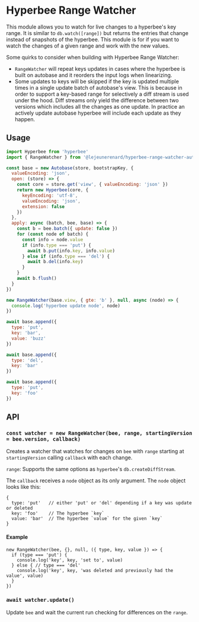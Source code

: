 # Hyperbee Range Watcher

This module allows you to watch for live changes to a hyperbee's key range. It
is similar to `db.watch([range])` but returns the entries that change instead of
snapshots of the hyperbee. This module is for if you want to watch the changes
of a given range and work with the new values.

Some quirks to consider when building with Hyperbee Range Watcher:

- `RangeWatcher` will repeat keys updates in cases where the hyperbee is built
  on autobase and it reorders the input logs when linearizing.
- Some updates to keys will be skipped if the key is updated multiple times in a
  single update batch of autobase's view. This is because in order to support
  a key-based range for selectively a diff stream is used under the hood. Diff
  streams only yield the difference between two versions which includes all the
  changes as one update. In practice an actively update autobase hyperbee will
  include each update as they happen.

## Usage

```js
import Hyperbee from 'hyperbee'
import { RangeWatcher } from '@lejeunerenard/hyperbee-range-watcher-autobase'

const base = new Autobase(store, bootstrapKey, {
  valueEncoding: 'json',
  open: (store) => {
    const core = store.get('view', { valueEncoding: 'json' })
    return new Hyperbee(core, {
      keyEncoding: 'utf-8',
      valueEncoding: 'json',
      extension: false
    })
  },
  apply: async (batch, bee, base) => {
    const b = bee.batch({ update: false })
    for (const node of batch) {
      const info = node.value
      if (info.type === 'put') {
        await b.put(info.key, info.value)
      } else if (info.type === 'del') {
        await b.del(info.key)
      }
    }
    await b.flush()
  }
})

new RangeWatcher(base.view, { gte: 'b' }, null, async (node) => {
  console.log('hyperbee update node', node)
})

await base.append({
  type: 'put',
  key: 'bar',
  value: 'buzz'
})

await base.append({
  type: 'del',
  key: 'bar'
})

await base.append({
  type: 'put',
  key: 'foo'
})
```

## API

### `const watcher = new RangeWatcher(bee, range, startingVersion = bee.version, callback)`

Creates a watcher that watches for changes on `bee` with `range` starting at
`startingVersion` calling `callback` with each change.

`range`: Supports the same options as `hyperbee`'s `db.createDiffStream`.

The `callback` receives a `node` object as its only argument. The `node` object
looks like this:

```
{
  type: 'put'   // either 'put' or 'del' depending if a key was update or deleted
  key: 'foo'    // The hyperbee `key`
  value: 'bar'  // The hyperbee `value` for the given `key`
}
```

#### Example

```
new RangeWatcher(bee, {}, null, ({ type, key, value }) => {
  if (type === 'put') {
    console.log('key', key, 'set to', value)
  } else { // type === 'del'
    console.log('key', key, 'was deleted and previously had the value', value)
  }
})
```

### `await watcher.update()`

Update `bee` and wait the current run checking for differences on the `range`.
